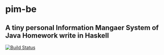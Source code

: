 # pim-be
A tiny personal Information Mangaer System of Java Homework write in Haskell
---
[![Build Status](https://travis-ci.org/Qinka/pim-be.svg?branch=master)](https://travis-ci.org/Qinka/pim-be)
